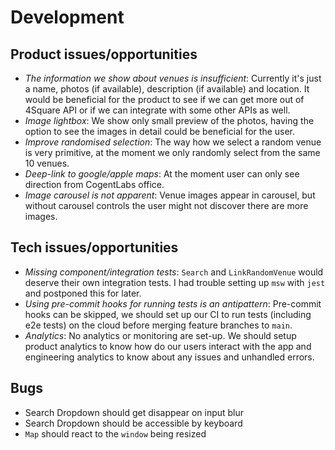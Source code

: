 # Development

## Product issues/opportunities

- _The information we show about venues is insufficient_: Currently it's just a name, photos (if available), description (if available) and location. It would be beneficial for the product to see if we can get more out of 4Square API or if we can integrate with some other APIs as well.
- _Image lightbox_: We show only small preview of the photos, having the option to see the images in detail could be beneficial for the user.
- _Improve randomised selection_: The way how we select a random venue is very primitive, at the moment we only randomly select from the same 10 venues.
- _Deep-link to google/apple maps_: At the moment user can only see direction from CogentLabs office.
- _Image carousel is not apparent_: Venue images appear in carousel, but without carousel controls the user might not discover there are more images.

## Tech issues/opportunities

- _Missing component/integration tests_: `Search` and `LinkRandomVenue` would deserve their own integration tests. I had trouble setting up `msw` with `jest` and postponed this for later.
- _Using pre-commit hooks for running tests is an antipattern_: Pre-commit hooks can be skipped, we should set up our CI to run tests (including e2e tests) on the cloud before merging feature branches to `main`.
- _Analytics_: No analytics or monitoring are set-up. We should setup product analytics to know how do our users interact with the app and engineering analytics to know about any issues and unhandled errors.

## Bugs

- Search Dropdown should get disappear on input blur
- Search Dropdown should be accessible by keyboard
- `Map` should react to the `window` being resized

